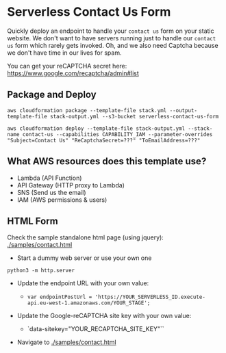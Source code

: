 # Serverless Contact Us Form

Quickly deploy an endpoint to handle your `contact us` form on your static website. We don't want to have servers running just to handle our `contact us` form which rarely gets invoked. Oh, and we also need Captcha because we don't have time in our lives for spam.

You can get your reCAPTCHA secret here: https://www.google.com/recaptcha/admin#list

## Package and Deploy

```shell
aws cloudformation package --template-file stack.yml --output-template-file stack-output.yml --s3-bucket serverless-contact-us-form
```

```shell
aws cloudformation deploy --template-file stack-output.yml --stack-name contact-us --capabilities CAPABILITY_IAM --parameter-overrides "Subject=Contact Us" "ReCaptchaSecret=???" "ToEmailAddress=???"
```

## What AWS resources does this template use?

- Lambda (API Function)
- API Gateway (HTTP proxy to Lambda)
- SNS (Send us the email)
- IAM (AWS permissions & users)

## HTML Form

Check the sample standalone html page (using jquery): [./samples/contact.html](./samples/contact.html)

- Start a dummy web server or use your own one

```shell
python3 -m http.server
```

- Update the endpoint URL with your own value:

  - `var endpointPostUrl = 'https://YOUR_SERVERLESS_ID.execute-api.eu-west-1.amazonaws.com/YOUR_STAGE';`

- Update the Google-reCAPTCHA site key with your own value:

  - `data-sitekey="YOUR_RECAPTCHA_SITE_KEY"``

- Navigate to [./samples/contact.html](./samples/contact.html)
